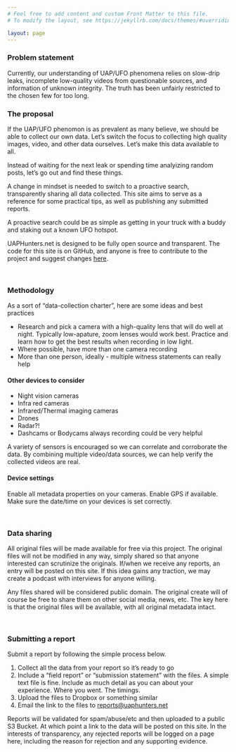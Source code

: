 ```yaml
---
# Feel free to add content and custom Front Matter to this file.
# To modify the layout, see https://jekyllrb.com/docs/themes/#overriding-theme-defaults

layout: page
---
```


### Problem statement

Currently, our understanding of UAP/UFO phenomena relies on slow-drip leaks, incomplete low-quality videos from questionable sources, and information of unknown integrity. The truth has been unfairly restricted to the chosen few for too long.

 

### The proposal

If the UAP/UFO phenomon is as prevalent as many believe, we should be able to collect our own data. Let’s switch the focus to collecting high quality images, video, and other data ourselves. Let’s make this data available to all.

Instead of waiting for the next leak or spending time analyizing random posts, let’s go out and find these things.

A change in mindset is needed to switch to a proactive search, transparently sharing all data collected. This site aims to serve as a reference for some practical tips, as well as publishing any submitted reports.

A proactive search could be as simple as getting in your truck with a buddy and staking out a known UFO hotspot.

UAPHunters.net is designed to be fully open source and transparent. The code for this site is on GitHub, and anyone is free to contribute to the project and suggest changes [here](https://github.com/UAPHunters/uaphunters-web).

&nbsp;

### Methodology

As a sort of “data-collection charter”, here are some ideas and best practices

- Research and pick a camera with a high-quality lens that will do well at night. Typically low-apature, zoom lenses would work best. Practice and learn how to get the best results when recording in low light.
- Where possible, have more than one camera recording
- More than one person, ideally - multiple witness statements can really help


#### Other devices to consider

- Night vision cameras
- Infra red cameras
- Infrared/Thermal imaging cameras
- Drones
- Radar?!
- Dashcams or Bodycams always recording could be very helpful


A variety of sensors is encouraged so we can correlate and corroborate the data. By combining multiple video/data sources, we can help verify the collected videos are real.

#### Device settings

Enable all metadata properties on your cameras.
Enable GPS if available.
Make sure the date/time on your devices is set correctly.

&nbsp;


### Data sharing

All original files will be made available for free via this project. The original files will not be modified in any way, simply shared so that anyone interested can scrutinize the originals. If/when we receive any reports, an entry will be posted on this site. If this idea gains any traction, we may create a podcast with interviews for anyone willing. 

Any files shared will be considered public domain. The original create will of course be free to share them on other social media, news, etc. The key here is that the original files will be available, with all original metadata intact.

&nbsp;

### Submitting a report

Submit a report by following the simple process below.

1. Collect all the data from your report so it’s ready to go
1. Include a “field report” or “submission statement” with the files. A simple text file is fine. Include as much detail as you can about your experience. Where you went. The timings.
1. Upload the files to Dropbox or something similar
1. Email the link to the files to [reports@uaphunters.net](mailto:reports@uaphunters.net)



Reports will be validated for spam/abuse/etc and then uploaded to a public S3 Bucket. At which point a link to the data will be posted on this site. In the interests of transparency, any rejected reports will be logged on a page here, including the reason for rejection and any supporting evidence.